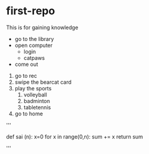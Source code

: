 # first-repo
This is for gaining knowledge

* go to the library
* open computer
    * login
    * catpaws
* come out

1. go to rec
2. swipe the bearcat card
3. play the sports
    1. volleyball
    2. badminton
    1. tabletennis
3. go to home

'''

def sai (n):
    x=0
    for x in range(0,n):
        sum += x
    return sum

'''
